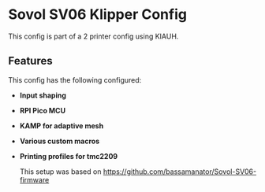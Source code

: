 # Sovol SV06 Klipper Config

This config is part of a 2 printer config using KIAUH.

## Features

This config has the following configured:

- **Input shaping**
- **RPI Pico MCU**
- **KAMP for adaptive mesh**
- **Various custom macros**
- **Printing profiles for tmc2209**

  This setup was based on
  https://github.com/bassamanator/Sovol-SV06-firmware
